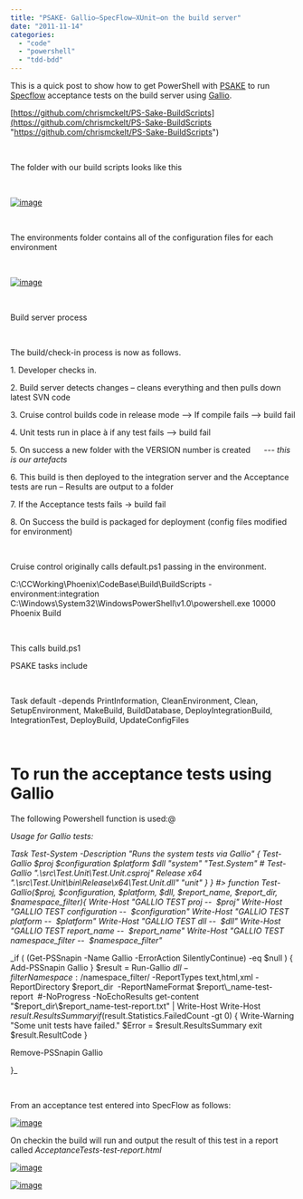 ```yaml
---
title: "PSAKE- Gallio–SpecFlow–XUnit–on the build server"
date: "2011-11-14"
categories: 
  - "code"
  - "powershell"
  - "tdd-bdd"
---
```


This is a quick post to show how to get PowerShell with [PSAKE](http://codebetter.com/jameskovacs/2010/04/12/psake-v4-00/) to run [Specflow](http://specflow.org/) acceptance tests on the build server using [Gallio](http://www.gallio.org/).

[https://github.com/chrismckelt/PS-Sake-BuildScripts](https://github.com/chrismckelt/PS-Sake-BuildScripts "https://github.com/chrismckelt/PS-Sake-BuildScripts")

 

The folder with our build scripts looks like this

 

[![image](images/image.axd?picture=image_thumb_38.png "image")](http://www.mckelt.com/image.axd?picture=image_38.png)

 

The environments folder contains all of the configuration files for each environment

 

[![image](images/image.axd?picture=image_thumb_34.png "image")](http://www.mckelt.com/image.axd?picture=image_34.png)

 

Build server process

 

The build/check-in process is now as follows.

1\. Developer checks in.

2\. Build server detects changes – cleans everything and then pulls down latest SVN code

3\. Cruise control builds code in release mode –> If compile fails –> build fail

4\. Unit tests run in place à if any test fails –> build fail

5\. On success a new folder with the VERSION number is created      --- _this is our artefacts_

6\. This build is then deployed to the integration server and the Acceptance tests are run – Results are output to a folder

7\. If the Acceptance tests fails -> build fail

8\. On Success the build is packaged for deployment (config files modified for environment)

 

Cruise control originally calls default.ps1 passing in the environment.

<powershell> <scriptsDirectory>C:\\CCWorking\\Phoenix\\CodeBase\\Build\\BuildScripts</scriptsDirectory><!--Scrips folder--> <script>default.ps1</script> <buildArgs>-environment:integration</buildArgs><!-- Project working folder -workingDir C:\\project1\\working--> <executable>C:\\Windows\\System32\\WindowsPowerShell\\v1.0\\powershell.exe</executable> <buildTimeoutSeconds>10000</buildTimeoutSeconds> <description>Phoenix Build</description> </powershell>

 

This calls build.ps1

PSAKE tasks include

 

Task default -depends PrintInformation, CleanEnvironment, Clean, SetupEnvironment, MakeBuild, BuildDatabase, DeployIntegrationBuild, IntegrationTest, DeployBuild, UpdateConfigFiles

 

# To run the acceptance tests using Gallio

The following Powershell function is used:@

_Usage for Gallio tests:_

_Task Test-System -Description "Runs the system tests via Gallio" { Test-Gallio $proj $configuration $platform $dll "system" "Test.System" # Test-Gallio ".\\src\\Test.Unit\\Test.Unit.csproj" Release x64 ".\\src\\Test.Unit\\bin\\Release\\x64\\Test.Unit.dll" "unit" } } #> function Test-Gallio($proj, $configuration, $platform, $dll, $report\_name, $report\_dir, $namespace\_filter){ Write-Host "GALLIO TEST proj --  $proj" Write-Host "GALLIO TEST configuration --  $configuration" Write-Host "GALLIO TEST platform --  $platform" Write-Host "GALLIO TEST dll --  $dll" Write-Host "GALLIO TEST report\_name --  $report\_name" Write-Host "GALLIO TEST namespace\_filter --  $namespace\_filter"_

 _if ( (Get-PSSnapin -Name Gallio -ErrorAction SilentlyContinue) -eq $null ) { Add-PSSnapin Gallio } $result = Run-Gallio $dll -filter Namespace:/$namespace\_filter/ -ReportTypes text,html,xml -ReportDirectory $report\_dir  -ReportNameFormat $report\_name-test-report  #-NoProgress -NoEchoResults get-content "$report\_dir\\$report\_name-test-report.txt" | Write-Host Write-Host $result.ResultsSummary if ($result.Statistics.FailedCount -gt 0) { Write-Warning "Some unit tests have failed." $Error = $result.ResultsSummary exit $result.ResultCode }

Remove-PSSnapin Gallio

}_

 

From an acceptance test entered into SpecFlow as follows:

[![image](images/image.axd?picture=image_thumb_35.png "image")](http://www.mckelt.com/image.axd?picture=image_35.png)

On checkin the build will run and output the result of this test in a report called _AcceptanceTests-test-report.html_ 

[![image](images/image.axd?picture=image_thumb_36.png "image")](http://www.mckelt.com/image.axd?picture=image_36.png)

[![image](images/image.axd?picture=image_thumb_37.png "image")](http://www.mckelt.com/image.axd?picture=image_37.png)

